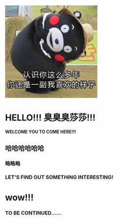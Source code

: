 ![img](https://github.com/zTonyz/zTonyz.github.io/blob/master/2.jpg?raw=true)   
# HELLO!!! 臭臭臭莎莎!!!         
**WELCOME YOU TO COME HERE!!!**   
## 哈哈哈哈哈哈   
### 略略略   
### LET'S FIND OUT SOMETHING INTERESTING!  
# wow!!!   
### TO BE CONTINUED......

